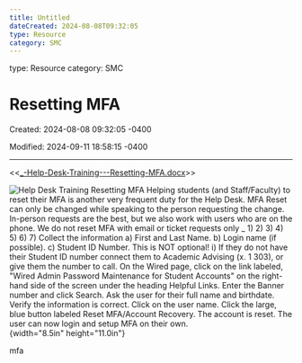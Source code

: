```yaml
---
title: Untitled
dateCreated: 2024-08-08T09:32:05
type: Resource
category: SMC
---
```

type: Resource
category: SMC

# Resetting MFA

Created: 2024-08-08 09:32:05 -0400

Modified: 2024-09-11 18:58:15 -0400

---

<<[_-Help-Desk-Training---Resetting-MFA.docx](../../Attachments/_-Help-Desk-Training---Resetting-MFA.docx)>>

![Help Desk Training Resetting MFA Helping students (and Staff/Faculty) to reset their MFA is another very frequent duty for the Help Desk. MFA Reset can only be changed while speaking to the person requesting the change. In-person requests are the best, but we also work with users who are on the phone. We do not reset MFA with email or ticket requests only _ 1) 2) 3) 4) 5) 6) 7) Collect the information a) First and Last Name. b) Login name (if possible). c) Student ID Number. This is NOT optional! i) If they do not have their Student ID number connect them to Academic Advising (x. 1 303), or give them the number to call. On the Wired page, click on the link labeled, "Wired Admin Password Maintenance for Student Accounts" on the right-hand side of the screen under the heading Helpful Links. Enter the Banner number and click Search. Ask the user for their full name and birthdate. Verify the information is correct. Click on the user name. Click the large, blue button labeled Reset MFA/Account Recovery. The account is reset. The user can now login and setup MFA on their own. ](../../Attachments/Help-Desk-Resetting-MFA-image1.png){width="8.5in" height="11.0in"}



mfa

